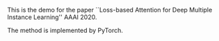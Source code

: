 This is the demo for the paper ``Loss-based Attention for Deep Multiple Instance Learning'' AAAI 2020.

The method is implemented by PyTorch.
